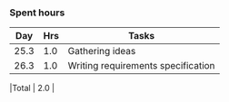 ### Spent hours ###

| Day  | Hrs | Tasks |       
| ---- | ----- | -------------- | 
| 25.3 | 1.0 | Gathering ideas  |
| 26.3 | 1.0 | Writing requirements specification |	

|Total  | 2.0 | 
